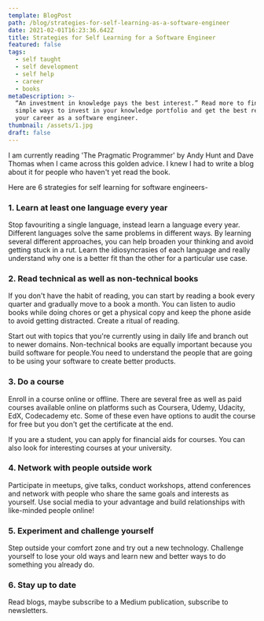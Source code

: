 ```yaml
---
template: BlogPost
path: /blog/strategies-for-self-learning-as-a-software-engineer
date: 2021-02-01T16:23:36.642Z
title: Strategies for Self Learning for a Software Engineer
featured: false
tags:
  - self taught
  - self development
  - self help
  - career
  - books
metaDescription: >-
  “An investment in knowledge pays the best interest.” Read more to find out
  simple ways to invest in your knowledge portfolio and get the best returns in
  your career as a software engineer.
thumbnail: /assets/1.jpg
draft: false
---
```

 I am currently reading 'The Pragmatic Programmer' by Andy Hunt and Dave Thomas when I came across this golden advice. I knew I had to write a blog about it for people who haven't yet read the book.

Here are 6 strategies for self learning for software engineers-

### 1. Learn at least one language every year

Stop favouriting a single language, instead learn a language every year. Different languages solve the same problems in different ways. By learning several different approaches, you can help broaden your thinking and avoid getting stuck in a rut. Learn the idiosyncrasies of each language and really understand why one is a better fit than the other for a particular use case.

### 2. Read technical as well as non-technical books

If you don't have the habit of reading, you can start by reading a book every quarter and gradually move to a book a month.  You can listen to audio books while doing chores or get a physical copy and keep the phone aside to avoid getting distracted. Create a ritual of reading.

Start out with topics that you're currently using in daily life and branch out to newer domains. Non-technical books are equally important because you build software for people.You need to understand the people that are going to be using your software to create better products.

### 3. Do a course

Enroll in a course online or offline. There are several free as well as paid courses available online on platforms such as Coursera, Udemy, Udacity, EdX, Codecademy etc. Some of these even have options to audit the course for free but you don't get the certificate at the end.

If you are a student, you can apply for financial aids for courses. You can also look for interesting courses at your university.

### 4. Network with people outside work

Participate in meetups, give talks, conduct workshops, attend conferences and network with people who share the same goals and interests as yourself. Use social media to your advantage and build relationships with like-minded people online!

### 5. Experiment and challenge yourself

Step outside your comfort zone and try out a new technology. Challenge yourself to lose your old ways and learn new and better ways to do something you already do.

### 6. Stay up to date

Read blogs, maybe subscribe to a Medium publication, subscribe to newsletters.
